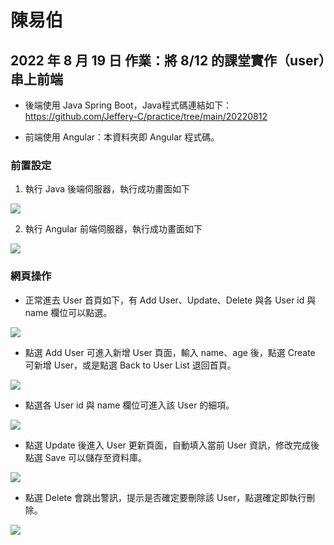 # 陳易伯

## 2022 年 8 月 19 日 作業：將 8/12 的課堂實作（user）串上前端

* 後端使用 Java Spring Boot，Java程式碼連結如下：
https://github.com/Jeffery-C/practice/tree/main/20220812

* 前端使用 Angular：本資料夾即 Angular 程式碼。

### 前置設定

1. 執行 Java 後端伺服器，執行成功畫面如下

![](https://i.imgur.com/aPWlY8p.png)

2. 執行 Angular 前端伺服器，執行成功畫面如下

![](https://i.imgur.com/KtPnhtx.png)

### 網頁操作

* 正常進去 User 首頁如下，有 Add User、Update、Delete 與各 User id 與 name 欄位可以點選。

![](https://i.imgur.com/SIYos10.png)

* 點選 Add User 可進入新增 User 頁面，輸入 name、age 後，點選 Create 可新增 User，或是點選 Back to User List 退回首頁。

![](https://i.imgur.com/DUtF1xf.png)

* 點選各 User id 與 name 欄位可進入該 User 的細項。

![](https://i.imgur.com/2yc1erE.png)

* 點選 Update 後進入 User 更新頁面，自動填入當前 User 資訊，修改完成後點選 Save 可以儲存至資料庫。

![](https://i.imgur.com/aechU9W.png)

* 點選 Delete 會跳出警訊，提示是否確定要刪除該 User，點選確定即執行刪除。

![](https://i.imgur.com/UuvKpvs.png)

